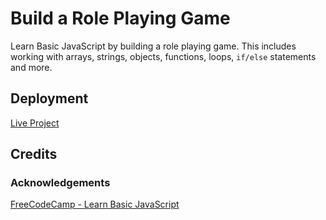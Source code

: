 # Build a Role Playing Game
Learn Basic JavaScript by building a role playing game.  This includes working with arrays, strings, objects, functions, loops, `if/else` statements and more.

## Deployment

[Live Project](https://derektypist.github.io/build-a-role-playing-game)

## Credits

### Acknowledgements

[FreeCodeCamp - Learn Basic JavaScript ](https://www.freecodecamp.org/learn/javascript-algorithms-and-data-structures-v8/learn-basic-javascript-by-building-a-role-playing-game/)
